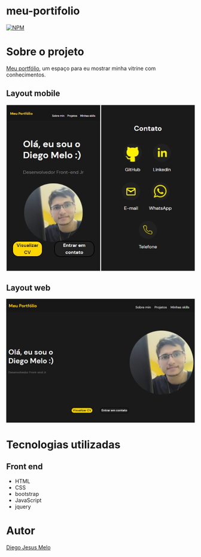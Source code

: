 # meu-portifolio
[![NPM](https://img.shields.io/npm/l/react)](https://github.com/diego105xz/Projeto_Blog/blob/main/LICENSE) 

# Sobre o projeto

[Meu portfólio](https://diego105xz.github.io/portfolio2/), um espaço para eu mostrar minha vitrine com conhecimentos.

## Layout mobile
![Mobile](https://github.com/diego105xz/RepositorioImg/blob/main/PortfolioMobile.jpg)

## Layout web
![Web](https://github.com/diego105xz/RepositorioImg/blob/main/PortfolioWeb.jpg)

# Tecnologias utilizadas
## Front end
- HTML
- CSS
- bootstrap
- JavaScript
- jquery

# Autor

[Diego Jesus Melo](https://www.linkedin.com/in/diego-melo-1863971b2/)
